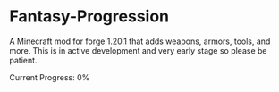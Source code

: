 # Fantasy-Progression
A Minecraft mod for forge 1.20.1 that adds weapons, armors, tools, and more. This is in active development and very early stage so please be patient.

Current Progress: 0%

